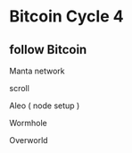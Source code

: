 # Bitcoin Cycle 4

follow Bitcoin
-------------------
Manta network

scroll

Aleo ( node setup ) 

Wormhole

Overworld
